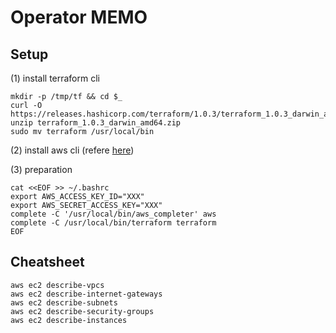 # Operator MEMO
## Setup
(1) install terraform cli
```
mkdir -p /tmp/tf && cd $_
curl -O https://releases.hashicorp.com/terraform/1.0.3/terraform_1.0.3_darwin_amd64.zip
unzip terraform_1.0.3_darwin_amd64.zip
sudo mv terraform /usr/local/bin
```

(2) install aws cli (refere
[here](https://docs.aws.amazon.com/ja_jp/cli/latest/userguide/install-cliv2-mac.html))

(3) preparation
```
cat <<EOF >> ~/.bashrc
export AWS_ACCESS_KEY_ID="XXX"
export AWS_SECRET_ACCESS_KEY="XXX"
complete -C '/usr/local/bin/aws_completer' aws
complete -C /usr/local/bin/terraform terraform
EOF
```

## Cheatsheet
```
aws ec2 describe-vpcs
aws ec2 describe-internet-gateways
aws ec2 describe-subnets
aws ec2 describe-security-groups
aws ec2 describe-instances
```
